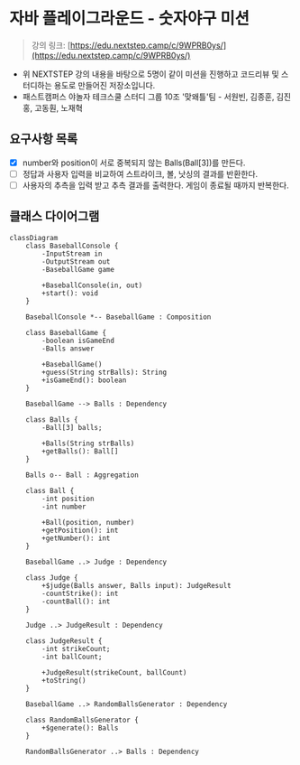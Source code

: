 # 자바 플레이그라운드 - 숫자야구 미션

> 강의 링크: [https://edu.nextstep.camp/c/9WPRB0ys/](https://edu.nextstep.camp/c/9WPRB0ys/)

* 위 NEXTSTEP 강의 내용을 바탕으로 5명이 같이 미션을 진행하고 코드리뷰 및 스터디하는 용도로 만들어진 저장소입니다.
* 패스트캠퍼스 야놀자 테크스쿨 스터디 그룹 10조 '맞왜틀'팀 - 서원빈, 김종훈, 김진홍, 고동훤, 노재혁


## 요구사항 목록

- [x] number와 position이 서로 중복되지 않는 Balls(Ball[3])를 만든다.
- [ ] 정답과 사용자 입력을 비교하여 스트라이크, 볼, 낫싱의 결과를 반환한다.
- [ ] 사용자의 추측을 입력 받고 추측 결과를 출력한다. 게임이 종료될 때까지 반복한다.

## 클래스 다이어그램

```mermaid
classDiagram
    class BaseballConsole {
        -InputStream in
        -OutputStream out
        -BaseballGame game

        +BaseballConsole(in, out)
        +start(): void
    }

    BaseballConsole *-- BaseballGame : Composition

    class BaseballGame {
        -boolean isGameEnd
        -Balls answer

        +BaseballGame()
        +guess(String strBalls): String
        +isGameEnd(): boolean
    }

    BaseballGame --> Balls : Dependency

    class Balls {
        -Ball[3] balls;

        +Balls(String strBalls)
        +getBalls(): Ball[]
    }

    Balls o-- Ball : Aggregation

    class Ball {
        -int position
        -int number
        
        +Ball(position, number)
        +getPosition(): int
        +getNumber(): int
    }

    BaseballGame ..> Judge : Dependency

    class Judge {
        +$judge(Balls answer, Balls input): JudgeResult
        -countStrike(): int
        -countBall(): int
    }

    Judge ..> JudgeResult : Dependency

    class JudgeResult {
        -int strikeCount;
        -int ballCount;

        +JudgeResult(strikeCount, ballCount)
        +toString()
    }

    BaseballGame ..> RandomBallsGenerator : Dependency

    class RandomBallsGenerator {
        +$generate(): Balls
    }

    RandomBallsGenerator ..> Balls : Dependency
```